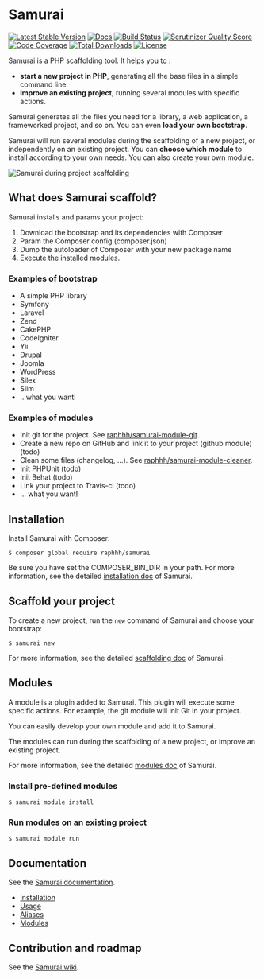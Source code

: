 # Samurai

[![Latest Stable Version](https://poser.pugx.org/raphhh/samurai/v/stable.svg)](https://packagist.org/packages/raphhh/samurai)
[![Docs](https://readthedocs.org/projects/samurai/badge/?version=latest)](http://samurai.readthedocs.org)
[![Build Status](https://travis-ci.org/Raphhh/samurai.png)](https://travis-ci.org/Raphhh/samurai)
[![Scrutinizer Quality Score](https://scrutinizer-ci.com/g/Raphhh/samurai/badges/quality-score.png?b=master)](https://scrutinizer-ci.com/g/Raphhh/samurai/)
[![Code Coverage](https://scrutinizer-ci.com/g/Raphhh/samurai/badges/coverage.png?b=master)](https://scrutinizer-ci.com/g/Raphhh/samurai/)
[![Total Downloads](https://poser.pugx.org/raphhh/samurai/downloads.svg)](https://packagist.org/packages/raphhh/samurai)
[![License](https://poser.pugx.org/raphhh/samurai/license.svg)](https://packagist.org/packages/raphhh/samurai)

Samurai is a PHP scaffolding tool. 
It helps you to :

 - **start a new project in PHP**, generating all the base files in a simple command line.
 - **improve an existing project**, running several modules with specific actions.

Samurai generates all the files you need for a library, a web application, a frameworked project, and so on. 
You can even **load your own bootstrap**.

Samurai will run several modules during the scaffolding of a new project, or independently on an existing project. 
You can **choose which module** to install according to your own needs. 
You can also create your own module.

![Samurai during project scaffolding](https://raw.githubusercontent.com/Raphhh/samurai/master/doc/samurai-new.png)


## What does Samurai scaffold?

Samurai installs and params your project:

 1. Download the bootstrap and its dependencies with Composer
 2. Param the Composer config (composer.json)
 3. Dump the autoloader of Composer with your new package name
 4. Execute the installed modules.
 
 
### Examples of bootstrap

 - A simple PHP library
 - Symfony
 - Laravel
 - Zend
 - CakePHP
 - CodeIgniter
 - Yii
 - Drupal
 - Joomla
 - WordPress
 - Silex
 - Slim
 - .. what you want!
 

### Examples of modules

 - Init git for the project. See [raphhh/samurai-module-git](https://github.com/Raphhh/samurai-module-git).
 - Create a new repo on GitHub and link it to your project (github module) (todo)
 - Clean some files (changelog, ...). See [raphhh/samurai-module-cleaner](https://github.com/Raphhh/samurai-module-cleaner).
 - Init PHPUnit (todo)
 - Init Behat (todo)
 - Link your project to Travis-ci (todo)
 - ... what you want!


## Installation

Install Samurai with Composer:

```console
$ composer global require raphhh/samurai
```

Be sure you have set the COMPOSER_BIN_DIR in your path. 
For more information, see the detailed [installation doc](http://samurai.readthedocs.org/) of Samurai.


## Scaffold your project

To create a new project, run the `new` command of Samurai and choose your bootstrap:

```console
$ samurai new
```

For more information, see the detailed [scaffolding doc](http://samurai.readthedocs.org/en/latest/scaffolding/) of Samurai.


## Modules

A module is a plugin added to Samurai. 
This plugin will execute some specific actions. 
For example, the git module will init Git in your project.

You can easily develop your own module and add it to Samurai.

The modules can run during the scaffolding of a new project, or improve an existing project.

For more information, see the detailed [modules doc](http://samurai.readthedocs.org/en/latest/modules/) of Samurai.

### Install pre-defined modules

```console
$ samurai module install
```

### Run modules on an existing project

```console
$ samurai module run
```

## Documentation

See the [Samurai documentation](http://samurai.readthedocs.org/).
 - [Installation](http://samurai.readthedocs.org/en/latest/installation/)
 - [Usage](http://samurai.readthedocs.org/en/latest/scaffolding/)
 - [Aliases](http://samurai.readthedocs.org/en/latest/aliases/)
 - [Modules](http://samurai.readthedocs.org/en/latest/modules/)

## Contribution and roadmap

See the [Samurai wiki](https://github.com/Raphhh/samurai/wiki).

